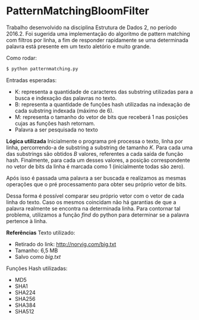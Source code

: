 # PatternMatchingBloomFilter

Trabalho desenvolvido na disciplina Estrutura de Dados 2, no período 2016.2. Foi sugerida uma implementação do algoritmo de pattern matching com filtros por linha, a fim de responder rapidamente se uma determinada palavra está presente em um texto aletório e muito grande.

Como rodar:
 ```sh
$ python patternmatching.py
```

Entradas esperadas:
   - K: representa a quantidade de caracteres das substring utilizadas para a busca e indexação das palavras no texto.
   - B: representa a quantidade de funções hash utilizadas na indexação de cada substring indexada (máximo de 6).
   - M: representa o tamanho do vetor de bits que receberá 1 nas posições cujas as funções hash retornam.
   - Palavra a ser pesquisada no texto

**Lógica utilizada**
Inicialmente o programa pré processa o texto, linha por linha, percorrendo-a de substring a substring de tamanho *K*. Para cada uma das substrings são obtidos *B* valores, referentes a cada saída de função hash. Finalmente, para cada um desses valores, a posição correspondente no vetor de bits da linha é marcada como 1 (inicialmente todas são zero).

Após isso é passada uma palavra a ser buscada e realizamos as mesmas operações que o pré processamento para obter seu próprio vetor de bits.

Dessa forma é possível comparar seu próprio vetor com o vetor de cada linha do texto. Caso os mesmos coincidam não há garantias de que a palavra realmente se encontra na determinada linha. Para contornar tal problema, utilizamos a função *find* do python para determinar se a palavra pertence à linha.

**Referências**
Texto utilizado:
  - Retirado do link: http://norvig.com/big.txt
  -	Tamanho: 6,5 MB
  -	Salvo como *big.txt*

Funções Hash utilizadas:
- MD5
- SHA1
- SHA224
- SHA256
- SHA384
- SHA512
